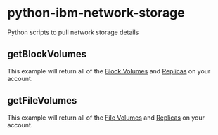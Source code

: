 # python-ibm-network-storage
Python scripts to pull network storage details

## getBlockVolumes
This example will return all of the [Block Volumes](https://cloud.ibm.com/docs/infrastructure/BlockStorage?topic=BlockStorage-About#getting-started-with-block-storage) and [Replicas](https://cloud.ibm.com/docs/infrastructure/BlockStorage?topic=BlockStorage-replication) on your account.

## getFileVolumes
This example will return all of the [File Volumes](https://cloud.ibm.com/docs/infrastructure/FileStorage?topic=FileStorage-about#getting-started-with-file-storage) and [Replicas](https://cloud.ibm.com/docs/infrastructure/FileStorage?topic=FileStorage-replication) on your account.